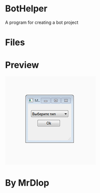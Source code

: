 # BotHelper

A program for creating a bot project

# Files



# Preview
![preview](preview.gif)

# By MrDlop
